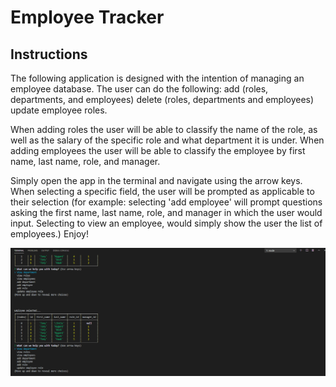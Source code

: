 # Employee Tracker

## Instructions

The following application is designed with the intention of managing an employee database. The user can do the following:
add (roles, departments, and employees)
delete (roles, departments and employees)
update employee roles.

When adding roles the user will be able to classify the name of the role, as well as the salary of the specific role and what department it is under.
When adding employees the user will be able to classify the employee by first name, last name, role, and manager.

Simply open the app in the terminal and navigate using the arrow keys. 
When selecting a specific field, the user will be prompted as applicable to their selection (for example: selecting 'add employee' will prompt questions asking the first name, last name, role, and manager in which the user would input. Selecting to view an employee, would simply show the user the list of employees.) Enjoy!


![](Master/trackerterminal.png)
